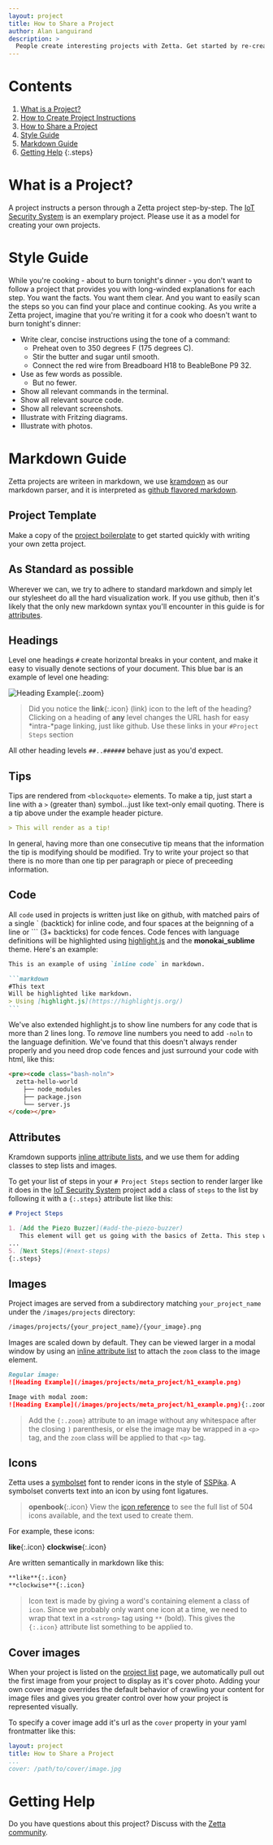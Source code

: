 ```yaml
---
layout: project
title: How to Share a Project
author: Alan Languirand
description: >
  People create interesting projects with Zetta. Get started by re-creating the projects of others. Or share the Internet of Things projects you have created with the Zetta community.
---
```


# Contents

1. [What is a Project?](#what-is-a-project)
1. [How to Create Project Instructions](#how-to-create-a-project)
1. [How to Share a Project](#how-to-share-a-project)
1. [Style Guide](#style-guide)
1. [Markdown Guide](#markdown-guide)
1. [Getting Help](#getting-help)
{:.steps}

# What is a Project?

A project instructs a person through a Zetta project step-by-step. The [IoT Security System](/projects/2014/09/18/IoT-Security-System.html) is an exemplary project. Please use it as a model for creating your own projects.

# Style Guide

While you're cooking - about to burn tonight's dinner - you don't want to follow a project that provides you with long-winded explanations for each step. You want the facts. You want them clear. And you want to easily scan the steps so you can find your place and continue cooking. As you write a Zetta project, imagine that you're writing it for a cook who doesn't want to burn tonight's dinner:

* Write clear, concise instructions using the tone of a command:
  * Preheat oven to 350 degrees F (175 degrees C).
  * Stir the butter and sugar until smooth.
  * Connect the red wire from Breadboard H18 to BeableBone P9 32.
* Use as few words as possible.
  * But no fewer.
* Show all relevant commands in the terminal.
* Show all relevant source code.
* Show all relevant screenshots.
* Illustrate with Fritzing diagrams.
* Illustrate with photos.

# Markdown Guide

Zetta projects are writeen in markdown, we use [kramdown](http://kramdown.gettalong.org/) as our markdown parser, and it is interpreted as [github flavored markdown](https://help.github.com/articles/github-flavored-markdown).

## Project Template

Make a copy of the [project boilerplate](https://gist.githubusercontent.com/alanguir/92386e8b46101609e17d/raw/project.md) to get started quickly with writing your own zetta project.


## As Standard as possible

Wherever we can, we try to adhere to standard markdown and simply let our stylesheet do all the hard visualization work. If you use github, then it's likely that the only new markdown syntax you'll encounter in this guide is for [attributes](#attributes).

## Headings

Level one headings `#` create horizontal breaks in your content, and make it easy to visually denote sections of your document. This blue bar is an example of level one heading:

![Heading Example](/images/projects/meta_project/h1_example.png){:.zoom}

> Did you notice the **link**{:.icon} (link) icon to the left of the heading? Clicking on a heading of **any** level changes the URL hash for easy *intra-*page linking, just like github. Use these links in your `#Project Steps` section

All other heading levels `##..######` behave just as you'd expect.

## Tips

Tips are rendered from `<blockquote>` elements. To make a tip, just start a line with a `>` (greater than) symbol...just like text-only email quoting. There is a tip above under the example header picture.

```markdown
> This will render as a tip!
```

In general, having more than one consecutive tip means that the information the tip is modifying should be modified. Try to write your project so that there is no more than one tip per paragraph or piece of preceeding information.

## Code

All `code` used in projects is written just like on github, with matched pairs of a single ` (backtick) for inline code, and four spaces at the beignning of a line or ``` (3+ backticks) for code fences. Code fences with language definitions will be highlighted using [highlight.js](https://highlightjs.org/) and the **monokai_sublime** theme. Here's an example:

`````markdown
This is an example of using `inline code` in markdown.

```markdown
#This text
Will be highlighted like markdown.
> Using [highlight.js](https://highlightjs.org/)
```
`````

We've also extended highlight.js to show line numbers for any code that is more than 2 lines long. To *remove* line numbers you need to add `-noln` to the language definition. We've found that this doesn't always render properly and you need drop code fences and just surround your code with html, like this:

```markdown
<pre><code class="bash-noln">
  zetta-hello-world
    ├── node_modules
    ├── package.json
    └── server.js
</code></pre>
```

## Attributes

Kramdown supports [inline attribute lists](http://kramdown.gettalong.org/syntax.html#inline-attribute-lists), and we use them for adding classes to step lists and images.

To get your list of steps in your `# Project Steps` section to render larger like it does in the [IoT Security System](/projects/2014/09/18/IoT-Security-System.html#project-steps) project add a class of `steps` to the list by following it with a `{:.steps}` attribute list like this:

``` markdown
# Project Steps

1. [Add the Piezo Buzzer](#add-the-piezo-buzzer)
   This element will get us going with the basics of Zetta. This step will have us dealing with `npm` and `drivers`.
...
5. [Next Steps](#next-steps)
{:.steps}

```

## Images

Project images are served from a subdirectory matching `your_project_name` under the `/images/projects` directory:

```bash
/images/projects/{your_project_name}/{your_image}.png
```

Images are scaled down by default. They can be viewed larger in a modal window by using an [inline attribute list](http://kramdown.gettalong.org/syntax.html#inline-attribute-lists) to attach the `zoom` class to the image element.

```markdown
Regular image:
![Heading Example](/images/projects/meta_project/h1_example.png)

Image with modal zoom:
![Heading Example](/images/projects/meta_project/h1_example.png){:.zoom}
```

> Add the `{:.zoom}` attribute to an image without any whitespace after the closing `)` parenthesis, or else the image may be wrapped in a `<p>` tag, and the `zoom` class will be applied to that `<p>` tag.

## Icons

Zetta uses a [symbolset](https://symbolset.com/) font to render icons in the style of [SSPika](https://symbolset.com/icons/pika). A symbolset converts text into an icon by using font ligatures. 

> **openbook**{:.icon} View the [icon reference](http://styleguide.thenextweb.com/ss-pika/documentation.html) to see the full list of 504 icons available, and the text used to create them. 

For example, these icons: 

**like**{:.icon} **clockwise**{:.icon}

Are written semantically in markdown like this:

```markdown
**like**{:.icon}
**clockwise**{:.icon}
```

> Icon text is made by giving a word's containing element a class of `icon`. Since we probably only want one icon at a time, we need to wrap that text in a `<strong>` tag using `**` (bold). This gives the `{:.icon}` attribute list something to be applied to.

## Cover images

When your project is listed on the [project list](zettajs.org/projects/) page, we automatically pull out the first image from your project to display as it's cover photo. Adding your own cover image overrides the default behavior of crawling your content for image files and gives you greater control over how your project is represented visually. 

To specify a cover image add it's url as the `cover` property in your yaml frontmatter like this:

```yml
layout: project
title: How to Share a Project
...
cover: /path/to/cover/image.jpg

```


# Getting Help

Do you have questions about this project? Discuss with the [Zetta community](http://localhost:4000/community/#discussion).
